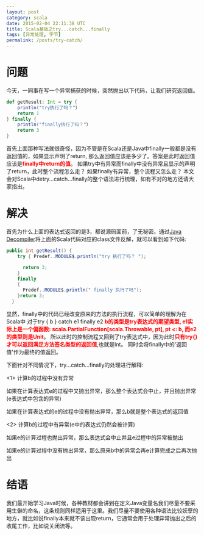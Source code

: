 ```yaml
---
layout: post
category: scala
date: 2015-02-04 22:11:38 UTC
title: Scala基础之try...catch...finally
tags: [异常处理, 字节]
permalink: /posts/try-catch/
---
```



# 问题
今天，一同事在写一个异常捕获的时候，突然抛出以下代码，让我们研究返回值。

```scala
def getResult: Int = try {
    println("try执行了吗？"）
    return 1
} finally {
    println("finally执行了吗？"）
    return 3
}
```
首先上面那种写法就很奇怪，因为不管是在Scala还是Java中finally一般都是没有返回值的，如果显示声明了return, 那么返回值应该是多少了。答案是此时返回值应该是<b style="color:red">finally中return的值</b>。
如果try中有异常而finally中没有异常且显示的声明了return，此时整个流程怎么走？
如果finally有异常，整个流程又怎么走？
本文会对Scala中detry...catch...finally的整个语法进行梳理，如有不对的地方还请大家指出。
  
# 解决
首先为什么上面的表达式返回的是3，都说源码面前，了无秘密。通过[Java Decompiler](http://jd.benow.ca/)将上面的Scala代码对应的class文件反解，就可以看到如下代码:

```java
public int getResult() {
    try { Predef..MODULE$.println("try 执行了吗？ ");

      return 3;
    }
    finally
    {
      Predef..MODULE$.println(" finally 执行了吗");
    }return 3;
  }
```
显然，finally中的代码已经改变原来的方法的执行流程，可以简单的理解为在Scala中
对于try { b } catch e1 finally e2
<b style="color:red">b的类型是try表达式的期望类型, e1实际上是一个偏函数: scala.PartialFunction[scala.Throwable, pt], pt <: b, 而e2的类型则是Unit</b>。
所以此时的控制流程又回到了try表达式中，因为此时<b style="color:red">只有try{}才可以返回满足方法签名类型的返回值</b>,也就是Int。
同时会将finally中的'返回值'作为最终的值返回。

下面针对不同情况下，try...catch...finally的处理进行解释:

<1> 计算b的过程中没有异常
    
如果在计算表达式e的过程中又抛出异常，那么整个表达式会中止，并且抛出异常(e表达式中包含的异常)

如果在计算表达式的e的过程中没有抛出异常，那么b就是整个表达式的返回值

<2> 计算b的过程中有异常(e中的表达式仍然会被计算)

如果e的计算过程也抛出异常，那么表达式会中止并且e过程中的异常被抛出

如果e的计算过程中没有抛出异常，那么原来b中的异常会再e计算完成之后再次抛出

# 结语
我们最开始学习Java时候，各种教材都会讲到在定义Java变量名我们尽量不要采用生僻的命名，这条规则同样适用于这里。我们尽量不要使用各种语法比较妖孽的地方，就比如说finally本来就不该出现return，它通常会用于处理异常抛出之后的收尾工作，比如说关闭流等。
